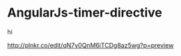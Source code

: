AngularJs-timer-directive
=========================
hi

http://plnkr.co/edit/qN7y0QnM6iTCDg8az5wg?p=preview

